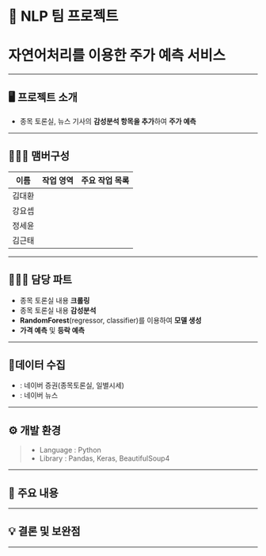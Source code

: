 # 🚩 NLP 팀 프로젝트
# **자연어처리를 이용한 주가 예측 서비스**
----------------------------------------------------------

## 🖥️ 프로젝트 소개
- 종목 토론실, 뉴스 기사의 **감성분석 항목을 추가**하여 **주가 예측**
----------------------------------------------------------


## 🧑‍🤝‍🧑 맴버구성

| 이름 | 작업 영역 | 주요 작업 목록 |
|---|---|---|
| 김대환  |  |  |
| 강요셉  |  |  | 
| 정세윤  |  |  |
| 김근태  |  |  |
----------------------------------------------------------

## 👨🏻‍💻 담당 파트

- 종목 토론실 내용 **크롤링**
- 종목 토론실 내용 **감성분석**
- **RandomForest**(regressor, classifier)를 이용하여 **모델 생성**
- **가격 예측** 및 **등락 예측**

----------------------------------------------------------

## 📂데이터 수집
-  : 네이버 증권(종목토론실, 일별시세)
-  : 네이버 뉴스

----------------------------------------------------------

## ⚙️ 개발 환경
>- Language : Python
>- Library : Pandas, Keras, BeautifulSoup4
----------------------------------------------------------
## 📌 주요 내용



----------------------------------------------------------
## 💡 결론 및 보완점


----------------------------------------------------------

